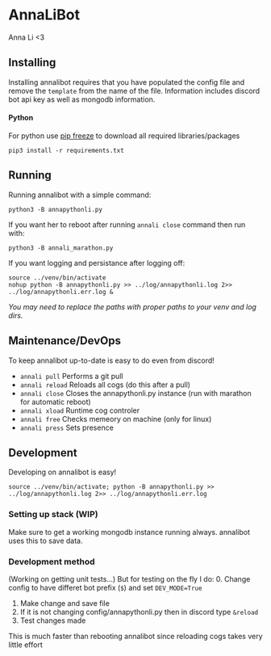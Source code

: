 # AnnaLiBot
Anna Li <3


## Installing

Installing annalibot requires that you have populated the config file and remove the `template` from the name of the file. Information includes discord bot api key as well as mongodb information.

#### Python

For python use [pip freeze](https://pip.pypa.io/en/stable/reference/pip_freeze/) to download all required libraries/packages

    pip3 install -r requirements.txt

## Running

Running annalibot with a simple command:

    python3 -B annapythonli.py

If you want her to reboot after running `annali close` command then run with:

    python3 -B annali_marathon.py

If you want logging and persistance after logging off:

    source ../venv/bin/activate
    nohup python -B annapythonli.py >> ../log/annapythonli.log 2>> ../log/annapythonli.err.log &

*You may need to replace the paths with proper paths to your venv and log dirs.*

## Maintenance/DevOps

To keep annalibot up-to-date is easy to do even from discord!

* `annali pull` Performs a git pull
* `annali reload` Reloads all cogs (do this after a pull)
* `annali close` Closes the annapythonli.py instance (run with marathon for automatic reboot)
* `annali xload` Runtime cog controler
* `annali free` Checks memeory on machine (only for linux)
* `annali press` Sets presence

## Development

Developing on annalibot is easy!

    source ../venv/bin/activate; python -B annapythonli.py >> ../log/annapythonli.log 2>> ../log/annapythonli.err.log

### Setting up stack (WIP)

Make sure to get a working mongodb instance running always. annalibot uses this to save data.

### Development method

(Working on getting unit tests...) But for testing on the fly I do:
0. Change config to have differet bot prefix (`$`) and set `DEV_MODE=True`
1. Make change and save file
2. If it is not changing config/annapythonli.py then in discord type `&reload`
3. Test changes made

This is much faster than rebooting annalibot since reloading cogs takes very little effort
